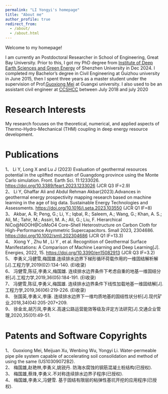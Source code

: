 ```yaml
---
permalink: "LI Yongyi's homepage"
title: "About me"
author_profile: true
redirect_from: 
  - /about/
  - /about.html
---
```


Welcome to my homepage!

I am currently an Postdoctoral Researcher in School of Engineering, Great Bay University. Prior to this, I got my PhD degree from [Institute of Deep Earth Sciences and Green Energy](http://www.desge.cn/) of Shenzhen University in Dec 2024. I completed my Bachelor’s degree in Civil Engineering at Guizhou university in June 2015, then I spent three years as a master student under the supervision of Prof.[Guoxiong Mei](http://oc.zju.edu.cn/2019/0614/c53762a2915097/page.htm) at Guangxi university. I also used to be an assistant civil engineer at [CCSHCC](https://www.ccshcc.cn/) between July 2018 and july 2020

Research Interests
======
My research focuses on the theoretical, numerical, and applied aspects of Thermo-Hydro-Mechanical (THM) coupling in deep energy resource development.

Publications
======
1、	Li Y, Long X and Lu J (2023) Evaluation of geothermal resources potential in the uplifted mountain of Guangdong province using the Monte Carlo simulation. Front. Earth Sci. 11:1233026. https://doi.org/10.3389/feart.2023.1233026 (JCR Q3 IF=2.9)\
2、	Li Y, Ghaffar Ali and Abdul Rehman Akbar(2023).Advances in geothermal energy prospectivity mapping research based on machine learning in the age of big data. Sustainable Energy Technologies and Assessments. https://doi.org/10.1016/j.seta.2023.103550 (JCR Q1 IF=8) \
3、	Akbar, A. R; Peng, G.; Li, Y.; Iqbal, R.; Saleem, A.; Wang, G.; Khan, A. S.; Ali, M.; Tahir, M.; Assiri, M. A.; Ali, G.; Liu, F. Hierarchical NiCo@NiOOH@CoMoO4 Core–Shell Heterostructure on Carbon Cloth for High-Performance Asymmetric Supercapacitors. Small 2023, 2304686. https://doi.org/10.1002/smll.202304686 (JCR Q1 IF=13.3)\
4、	Xiong Y ,  Zhu M ,  Li Y , et al. Recognition of Geothermal Surface Manifestations: A Comparison of Machine Learning and Deep Learning[J]. Energies, 2022, 15. https://doi.org/10.3390/en15082913 (JCR Q3 IF=3.2)\
5、	李勇义,冯健雪,梅国雄.连续排水边界下梯形循环荷载作用的一维固结解析解[J].工程力学,2019(02):134-140. (EI收录)\
6、	冯健雪,陈征,李勇义,梅国雄. 连续排水边界条件下考虑自重的地基一维固结分析[J].工程力学,2019,36(05):184-191. (EI收录)\
7、	冯健雪,陈征,李勇义,梅国雄. 连续排水边界条件下线性加载地基一维固结解[J].工程力学,2019,36(06):219-226. (EI收录)\
8、	张国英,李勇义,李康. 连续排水边界下一维均质地基的固结性状分析[J].现代矿业,2018,34(04):205-207+209. \
9、	徐金龙,胡万凤,李勇义.高速公路运营能效等级及评定方法研究[J].交通企业管理,2020,35(01):49-51.

Patents and Software Copyrights 
======
1、	Guoxiong Mei, Meijuan Xu, Wenbing Wu, Yongyi Li. Water-permeable pipe pile system capable of accelerating soil consolidation and method of using the same (US10309072B2).\
2、	梅国雄,赵艳林,李勇义,姚锐丹. 防海水腐蚀的钢筋混凝土桩结构(已授权).\
3、	梅国雄,蔡烽,李勇义.不对称连续排水边界子程序(已授权). \
4、	梅国雄,李勇义,冯健雪. 基于固结有限层的粘弹性基坑开挖的应用程序(已授权).















